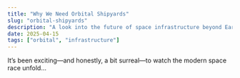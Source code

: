 ```yaml
---
title: "Why We Need Orbital Shipyards"
slug: "orbital-shipyards"
description: "A look into the future of space infrastructure beyond Earth orbit"
date: 2025-04-15
tags: ["orbital", "infrastructure"]
---
```


It’s been exciting—and honestly, a bit surreal—to watch the modern space race unfold...
